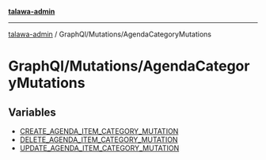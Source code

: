 [**talawa-admin**](../../../README.md)

***

[talawa-admin](../../../modules.md) / GraphQl/Mutations/AgendaCategoryMutations

# GraphQl/Mutations/AgendaCategoryMutations

## Variables

- [CREATE\_AGENDA\_ITEM\_CATEGORY\_MUTATION](variables/CREATE_AGENDA_ITEM_CATEGORY_MUTATION.md)
- [DELETE\_AGENDA\_ITEM\_CATEGORY\_MUTATION](variables/DELETE_AGENDA_ITEM_CATEGORY_MUTATION.md)
- [UPDATE\_AGENDA\_ITEM\_CATEGORY\_MUTATION](variables/UPDATE_AGENDA_ITEM_CATEGORY_MUTATION.md)
